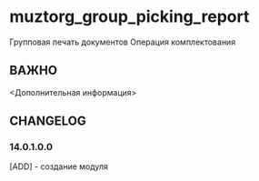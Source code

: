 # muztorg_group_picking_report

Групповая печать документов Операция комплектования

## ВАЖНО

<Дополнительная информация>

## CHANGELOG
### 14.0.1.0.0
[ADD] - создание модуля
